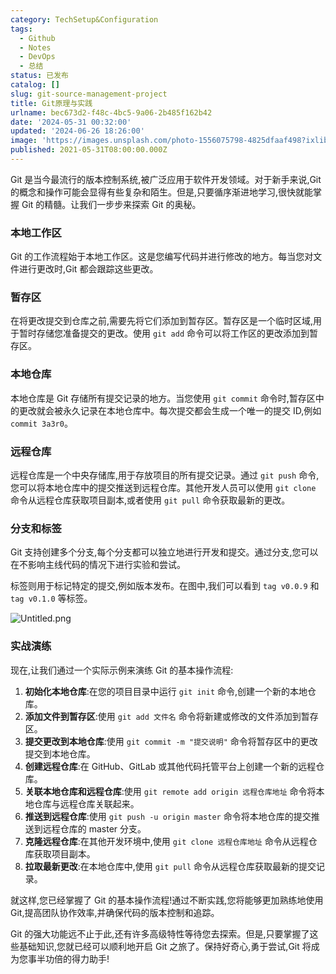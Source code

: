 ```yaml
---
category: TechSetup&Configuration
tags:
  - Github
  - Notes
  - DevOps
  - 总结
status: 已发布
catalog: []
slug: git-source-management-project
title: Git原理与实践
urlname: bec673d2-f48c-4bc5-9a06-2b485f162b42
date: '2024-05-31 00:32:00'
updated: '2024-06-26 18:26:00'
image: 'https://images.unsplash.com/photo-1556075798-4825dfaaf498?ixlib=rb-4.0.3&q=85&fm=jpg&crop=entropy&cs=srgb'
published: 2021-05-31T08:00:00.000Z
---
```


Git 是当今最流行的版本控制系统,被广泛应用于软件开发领域。对于新手来说,Git 的概念和操作可能会显得有些复杂和陌生。但是,只要循序渐进地学习,很快就能掌握 Git 的精髓。让我们一步步来探索 Git 的奥秘。


### 本地工作区


Git 的工作流程始于本地工作区。这是您编写代码并进行修改的地方。每当您对文件进行更改时,Git 都会跟踪这些更改。


### 暂存区


在将更改提交到仓库之前,需要先将它们添加到暂存区。暂存区是一个临时区域,用于暂时存储您准备提交的更改。使用 `git add` 命令可以将工作区的更改添加到暂存区。


### 本地仓库


本地仓库是 Git 存储所有提交记录的地方。当您使用 `git commit` 命令时,暂存区中的更改就会被永久记录在本地仓库中。每次提交都会生成一个唯一的提交 ID,例如 `commit 3a3r0`。


### 远程仓库


远程仓库是一个中央存储库,用于存放项目的所有提交记录。通过 `git push` 命令,您可以将本地仓库中的提交推送到远程仓库。其他开发人员可以使用 `git clone` 命令从远程仓库获取项目副本,或者使用 `git pull` 命令获取最新的更改。


### 分支和标签


Git 支持创建多个分支,每个分支都可以独立地进行开发和提交。通过分支,您可以在不影响主线代码的情况下进行实验和尝试。


标签则用于标记特定的提交,例如版本发布。在图中,我们可以看到 `tag v0.0.9` 和 `tag v0.1.0` 等标签。


![Untitled.png](https://prod-files-secure.s3.us-west-2.amazonaws.com/5d24fe63-e567-4804-86f9-9fdc62e13082/77b77e01-3aab-4add-bdbd-7f489727861d/Untitled.png?X-Amz-Algorithm=AWS4-HMAC-SHA256&X-Amz-Content-Sha256=UNSIGNED-PAYLOAD&X-Amz-Credential=ASIAZI2LB466QMLJAHFM%2F20250308%2Fus-west-2%2Fs3%2Faws4_request&X-Amz-Date=20250308T053211Z&X-Amz-Expires=3600&X-Amz-Security-Token=IQoJb3JpZ2luX2VjEA0aCXVzLXdlc3QtMiJIMEYCIQCGmkEHQGtwn%2F5KiNCl00D%2BWup4XQFM2%2BxloMh1iltVfAIhAOggHJx1C6yXv5KLBesazFa1KWGmb1hit3XFLI4GnL5CKv8DCFYQABoMNjM3NDIzMTgzODA1Igygt7PkCDEP%2BBB5CCAq3ANHSpopxobC0ol8o4l7ngGxHbMtoInae1ILZ9nQdJOW8qvhZKGqSwCIRf74DspiXQXSgQZZOLztuwYRCnuE3briRH6rWNMNdE3ZXlei0iFy88UTFPOEtmZjNVVg8AB0G5XVSbyAiLp6gg74kX02mQhawYfJH%2Bu5ydn9u5cFZokay5S%2F79lMYxX1Yw3x9dhk%2F8DPDYzBsvOKv643XeTghSg5o3DlNv78ORqYEZLD1fBzceljKZCTqq3NVF3ICQNP%2Bbza1vXjbRKh9QjR7yLwvZ4%2BaZl8ezx%2Bp%2FOyJS7T4ifsjlbX%2Bqespg9F3fsZaxNjovt87izmbfE4PxkUt43XJAdGJ0hdyKZUGxciJEqLD99qoEJTQQHRdWr1%2FzUOEJlACvDnmSFPcFVAuypUNC7xunYvidT%2B8xl%2F3kVk5DPFLCjjMti3UwqyCkQk%2BpJQOkAADhUxjf1V643e0xrJL4lo7uj3waFduuhOVb5kNYDykvKtHdC47M3BpV0TE0LSUmsqg2g%2B6m2CtvORICUOFqkG4sIAYJiol%2FY9jMeklSvv8TWbAairkwo62u4q9mfWWL7WhqwoE3cTMR%2Bkd34j7%2B1HXDXJ598Z%2BWZh%2Fs1m6jBtSKx2xTnOa9x%2Fg5MLKJ5BjTC7nK%2B%2BBjqkAf%2FBHJ70aPN3YY%2BaBrVAr%2FBjADTWXjs18yNUuANevwwWG%2BTwmK59f%2FzqXjORjdfLpzYAS07ZIiiVlESfoiIzAihY6CgSx6Mwu8w%2FZIMRRYGMhEOujDTUNAsRMcVMXc4qvzL%2BjK7eOlWu3cL1o3W%2F%2B5efYcaAvESdjrlcHkR70niKs12ap1B83tUv8Wp%2BCwXOal1AjQ5OiZinACMbtK1CYCeMr5zw&X-Amz-Signature=ffcbd25d6365d08a886a0b045561833e13bcb430234feed19a45b312a9e5baba&X-Amz-SignedHeaders=host&x-id=GetObject)


### 实战演练


现在,让我们通过一个实际示例来演练 Git 的基本操作流程:

1. **初始化本地仓库**:在您的项目目录中运行 `git init` 命令,创建一个新的本地仓库。
2. **添加文件到暂存区**:使用 `git add 文件名` 命令将新建或修改的文件添加到暂存区。
3. **提交更改到本地仓库**:使用 `git commit -m "提交说明"` 命令将暂存区中的更改提交到本地仓库。
4. **创建远程仓库**:在 GitHub、GitLab 或其他代码托管平台上创建一个新的远程仓库。
5. **关联本地仓库和远程仓库**:使用 `git remote add origin 远程仓库地址` 命令将本地仓库与远程仓库关联起来。
6. **推送到远程仓库**:使用 `git push -u origin master` 命令将本地仓库的提交推送到远程仓库的 master 分支。
7. **克隆远程仓库**:在其他开发环境中,使用 `git clone 远程仓库地址` 命令从远程仓库获取项目副本。
8. **拉取最新更改**:在本地仓库中,使用 `git pull` 命令从远程仓库获取最新的提交记录。

就这样,您已经掌握了 Git 的基本操作流程!通过不断实践,您将能够更加熟练地使用 Git,提高团队协作效率,并确保代码的版本控制和追踪。


Git 的强大功能远不止于此,还有许多高级特性等待您去探索。但是,只要掌握了这些基础知识,您就已经可以顺利地开启 Git 之旅了。保持好奇心,勇于尝试,Git 将成为您事半功倍的得力助手!


